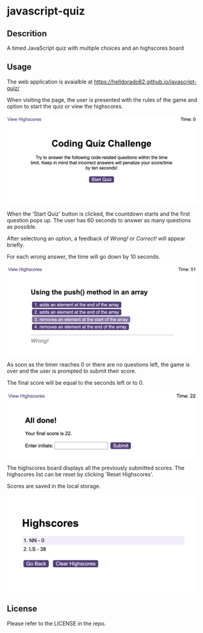 # javascript-quiz

## Descrition

A timed JavaScript quiz with multiple choices and an highscores board

## Usage

The web application is avaialble at https://helldorado82.github.io/javascript-quiz/

When visiting the page, the user is presented with the rules of the game and option to start the quiz or view the highscores.

![page preview](assets/images/start-page-preview.png)


When the 'Start Quiz' button is clicked, the countdown starts and the first question pops up. The user has 60 seconds to answer as many questions as possible. 

After selectiong an option, a feedback of *Wrong!* or *Correct!* will appear briefly.

For each wrong answer, the time will go down by 10 seconds.

![question preview](assets/images/question-preview.png)


As soon as the timer reaches 0 or there are no questions left, the game is over and the user is prompted to submit their score.

The final score will be equal to the seconds left or to 0.

![submit score preview](assets/images/submit-score-preview.png)

The highscores board displays all the previously submitted scores. The highscores list can be reset by clicking 'Reset Highscores'.

Scores are saved in the local storage.

![highscores preview](assets/images/highscores-preview.png)

## License

Please refer to the LICENSE in the repo.


